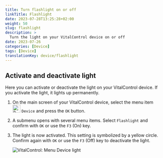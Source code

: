 ```yaml
---
title: Turn flashlight on or off
linkTitle: Flashlight
date: 2023-07-28T13:25:28+02:00
weight: 50
slug: flashlight
description: >
  Turn the light on your VitalControl device on or off
date: 2023-07-26
categories: [Device]
tags: [Device]
translationKey: device/flashlight
---
```

## Activate and deactivate light

Here you can activate or deactivate the light on your VitalControl device. If you activate the light, it lights up permanently.

1. On the main screen of your VitalControl device, select the menu item <img src="/icons/device.svg" width="25" align="bottom" alt="Device" /> `Device` and press the `OK` button.

2. A submenu opens with several menu items. Select `Flashlight` and confirm with `OK` or use the `F3` (On) key.

3. The light is now activated. This setting is symbolized by a yellow circle. Confirm again with `OK` or use the `F3` (Off) key to deactivate the light.

   ![VitalControl: Menu Device light](../images/light.png "Activate and deactivate light")
